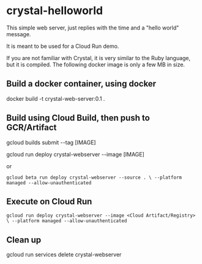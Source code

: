 # crystal-helloworld

This simple web server, just replies with the time
and a "hello world" message.

It is meant to be used for a Cloud Run demo.

If you are not familiar with Crystal, it is very similar
to the Ruby language, but it is compiled.  The following
docker image is only a few MB in size.

## Build a docker container, using docker
docker build -t crystal-web-server:0.1 .

## Build using Cloud Build, then push to GCR/Artifact
gcloud builds submit --tag [IMAGE] 

gcloud run deploy crystal-webserver --image [IMAGE]

or

`gcloud beta run deploy crystal-webserver --source . \
--platform managed --allow-unauthenticated`

## Execute on Cloud Run
`gcloud run deploy crystal-webserver --image <Cloud Artifact/Registry> \
--platform managed --allow-unauthenticated`

## Clean up
gcloud run services delete crystal-webserver
